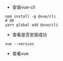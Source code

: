 * 安装vue-cli

```Linux
npm install -g @vue/cli
# OR
yarn global add @vue/cli
```

* 查看是否安装成功

```Linux
vue --version
```

* 查看vue




